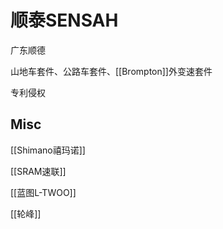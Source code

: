 # 顺泰SENSAH

广东顺德


山地车套件、公路车套件、[[Brompton]]外变速套件





专利侵权


## Misc

[[Shimano禧玛诺]]

[[SRAM速联]]

[[蓝图L-TWOO]]

[[轮峰]]


